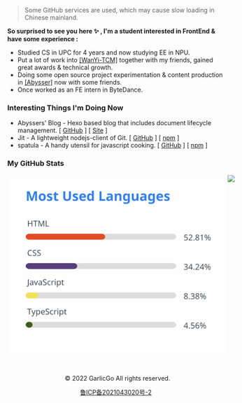 <!-- # GarlicGo.com -->

> Some GitHub services are used, which may cause slow loading in Chinese mainland.

<p align="left"><b>So surprised to see you here ✨ , I'm a student interested in FrontEnd &amp; have some experience :</b></p>

- Studied CS in UPC for 4 years and now studying EE in NPU.
- Put a lot of work into  [[WanYi-TCM]](https://github.com/WanYi-TCM) together with my friends, gained great awards & technical growth.
- Doing some open source project experimentation & content production in [[Abysser]](https://github.com/Abyssers) now with some friends.
- Once worked as an FE intern in ByteDance.

<p align="center">
</p>

<h3>Interesting Things I'm Doing Now</h3>

- Abyssers' Blog - Hexo based blog that includes document lifecycle management. [ [GitHub](https://github.com/Abyssers/blog) ] [ [Site](https://abyssers.github.io/blog/) ]
- Jit - A lightweight nodejs-client of Git. [ [GitHub](https://github.com/Abyssers/jit) ] [ [npm](https://www.npmjs.com/package/@abysser/jit) ]
- spatula - A handy utensil for javascript cooking. [ [GitHub](https://github.com/Abyssers/spatula) ] [ [npm](https://www.npmjs.com/package/@abysser/spatula) ]

<!-- <div style="display: flex; flex-direction: row; align-items: center">
    <img src="./images/octocat.png" height="20" width="20" />&nbsp;&nbsp;
    <h3>My GitHub Stats</h3>
</div>  -->
<h3>My GitHub Stats</h3>
<div style="display: flex; justify-content: space-around;">
<img src="./images/top-langs/top-langs-22-09-13.svg">
  <!-- <img src="https://github-readme-stats.vercel.app/api/top-langs/?username=garlicgo&hide_border=true"> -->
  <img height="280" src="https://pic2.zhimg.com/v2-28020003d4a493c78d8202ba6c35f179_b.webp">
</div>
<p>&nbsp;</p>

<!-- Footer -->
<div align="center">
    <p>© 2022 GarlicGo All rights reserved.</p>
    <div style="display: flex; justify-content: center; line-height:20px">
        <a href="https://beian.miit.gov.cn/" target="_blank">鲁ICP备2021043020号-2</a>&nbsp;&nbsp;
        <!-- <img src="./images/beian.png">
        <a href="http://www.beian.gov.cn/portal/registerSystemInfo?recordcode=37082802000383" target="_blank">鲁公网安备 37082802000383</a> -->
    </div>
</div>

